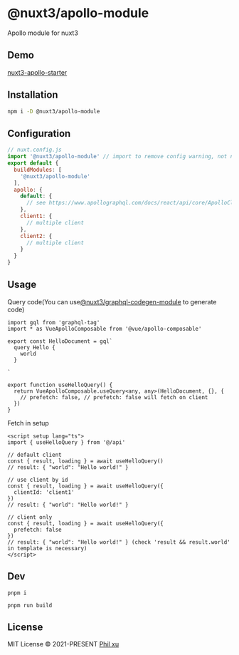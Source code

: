 # @nuxt3/apollo-module

Apollo module for nuxt3

## Demo
[nuxt3-apollo-starter](https://github.com/newbeea/nuxt3-apollo-starter)

## Installation

```bash
npm i -D @nuxt3/apollo-module
```

## Configuration
```js
// nuxt.config.js
import '@nuxt3/apollo-module' // import to remove config warning, not necessary
export default {
  buildModules: [
    '@nuxt3/apollo-module'
  ],
  apollo: {
    default: {
      // see https://www.apollographql.com/docs/react/api/core/ApolloClient/#ApolloClient.constructor
    },
    client1: {
      // multiple client
    },
    client2: {
      // multiple client
    }
  }
}
```

## Usage
Query code(You can use[@nuxt3/graphql-codegen-module](https://github.com/newbeea/nuxt3-graphql-codegen-module) to generate code)
```
import gql from 'graphql-tag'
import * as VueApolloComposable from '@vue/apollo-composable'

export const HelloDocument = gql`
  query Hello {
    world
  }

`

export function useHelloQuery() {
  return VueApolloComposable.useQuery<any, any>(HelloDocument, {}, {
    // prefetch: false, // prefetch: false will fetch on client
  })
}
```

Fetch in setup
```
<script setup lang="ts">
import { useHelloQuery } from '@/api'

// default client
const { result, loading } = await useHelloQuery() 
// result: { "world": "Hello world!" }

// use client by id
const { result, loading } = await useHelloQuery({
  clientId: 'client1'
}) 
// result: { "world": "Hello world!" }

// client only 
const { result, loading } = await useHelloQuery({
  prefetch: false
}) 
// result: { "world": "Hello world!" } (check 'result && result.world' in template is necessary)
</script>
```


## Dev

```
pnpm i
```

```
pnpm run build
```



## License

MIT License © 2021-PRESENT [Phil xu](https://github.com/newbeea)
